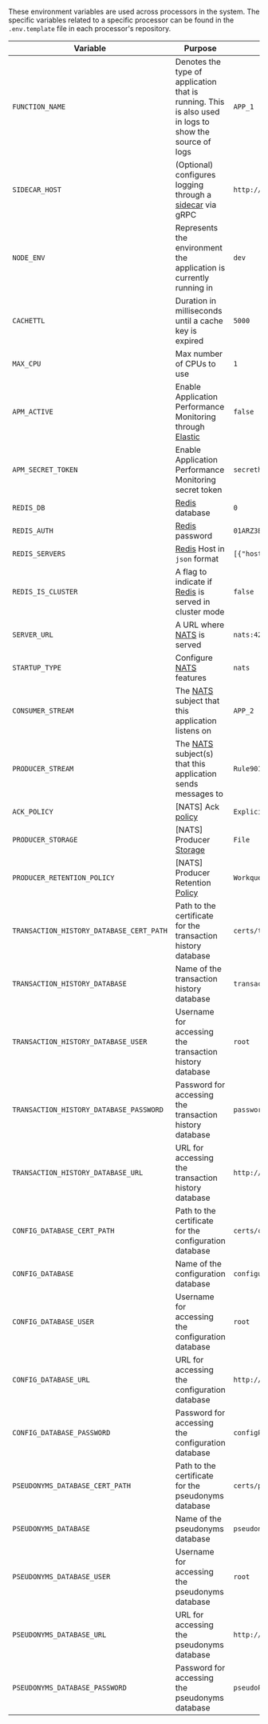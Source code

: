 <!-- SPDX-License-Identifier: Apache-2.0 -->

These environment variables are used across processors in the system. The specific variables related to a specific processor can be found in the `.env.template` file in each processor's repository.

| Variable | Purpose | Example
| ------ | ------ | ------ |
| `FUNCTION_NAME` | Denotes the type of application that is running. This is also used in logs to show the source of logs | `APP_1`
| `SIDECAR_HOST` | (Optional) configures logging through a [sidecar](https://github.com/frmscoe/event-sidecar) via gRPC | `http://localhost:5000`
| `NODE_ENV` | Represents the environment the application is currently running in | `dev`
| `CACHETTL` | Duration in milliseconds until a cache key is expired |`5000`
| `MAX_CPU` | Max number of CPUs to use | `1`
| `APM_ACTIVE` | Enable Application Performance Monitoring through [Elastic](https://www.elastic.co/) | `false`
| `APM_SECRET_TOKEN` | Enable Application Performance Monitoring secret token | `secrethere`
| `REDIS_DB` | [Redis](https://redis.io/) database | `0`
| `REDIS_AUTH` | [Redis](https://redis.io/) password | `01ARZ3Example`
| `REDIS_SERVERS` | [Redis](https://redis.io/) Host in `json` format | `[{"host":"redis", "port":6379}]`
| `REDIS_IS_CLUSTER` | A flag to indicate if [Redis](https://redis.io) is served in cluster mode | `false`
| `SERVER_URL` | A URL where [NATS](https://nats.io) is served | `nats:4222`
| `STARTUP_TYPE` | Configure [NATS](https://nats.io) features | `nats`
| `CONSUMER_STREAM` | The [NATS](https://nats.io) subject that this application listens on | `APP_2`
| `PRODUCER_STREAM` | The [NATS](https://nats.io) subject(s) that this application sends messages to | `Rule901`
| `ACK_POLICY` | [NATS] Ack [policy](https://docs.nats.io/nats-concepts/jetstream/consumers#ackpolicy) | `Explicit`
| `PRODUCER_STORAGE` | [NATS] Producer [Storage](https://docs.nats.io/using-nats/developer/develop_jetstream/model_deep_dive#storage-overhead) | `File`
| `PRODUCER_RETENTION_POLICY` | [NATS] Producer Retention [Policy](https://docs.nats.io/using-nats/developer/develop_jetstream/model_deep_dive#stream-limits-retention-and-policy) | `Workqueue`
| `TRANSACTION_HISTORY_DATABASE_CERT_PATH` | Path to the certificate for the transaction history database | `certs/transaction_history_cert.pem` |
| `TRANSACTION_HISTORY_DATABASE` | Name of the transaction history database | `transactionHistory` |
| `TRANSACTION_HISTORY_DATABASE_USER` | Username for accessing the transaction history database | `root` |
| `TRANSACTION_HISTORY_DATABASE_PASSWORD` | Password for accessing the transaction history database | `password123` |
| `TRANSACTION_HISTORY_DATABASE_URL` | URL for accessing the transaction history database | `http://localhost:8529` |
| `CONFIG_DATABASE_CERT_PATH` | Path to the certificate for the configuration database | `certs/config_db_cert.pem` |
| `CONFIG_DATABASE` | Name of the configuration database | `configuration` |
| `CONFIG_DATABASE_USER` | Username for accessing the configuration database | `root` |
| `CONFIG_DATABASE_URL` | URL for accessing the configuration database | `http://localhost:8529` |
| `CONFIG_DATABASE_PASSWORD` | Password for accessing the configuration database | `configPass123` |
| `PSEUDONYMS_DATABASE_CERT_PATH` | Path to the certificate for the pseudonyms database | `certs/pseudonyms_db_cert.pem` |
| `PSEUDONYMS_DATABASE` | Name of the pseudonyms database | `pseudonyms` |
| `PSEUDONYMS_DATABASE_USER` | Username for accessing the pseudonyms database | `root` |
| `PSEUDONYMS_DATABASE_URL` | URL for accessing the pseudonyms database | `http://localhost:8529` |
| `PSEUDONYMS_DATABASE_PASSWORD` | Password for accessing the pseudonyms database | `pseudoPass456` |
